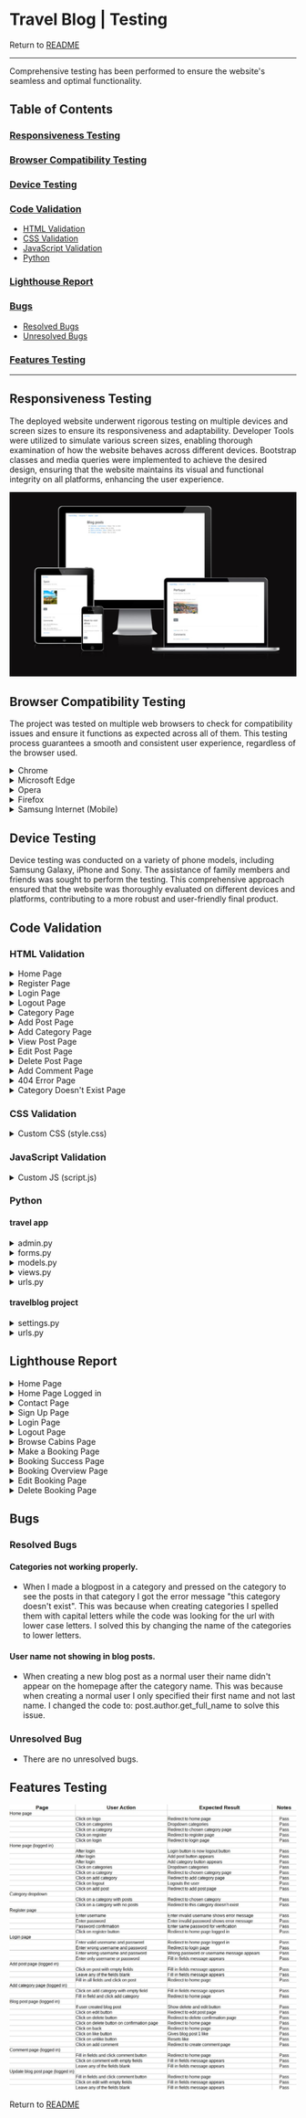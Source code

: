 # Travel Blog | Testing

Return to [README](README.md)
- - -
Comprehensive testing has been performed to ensure the website's seamless and optimal functionality.

## Table of Contents
### [Responsiveness Testing](#responsiveness-testing-1)
### [Browser Compatibility Testing](#browser-compatibility-testing-1)
### [Device Testing](#device-testing-1)
### [Code Validation](#code-validation-1)
* [HTML Validation](#html-validation)
* [CSS Validation](#css-validation)
* [JavaScript Validation](#javascript-validation)
* [Python](#python)
### [Lighthouse Report](#lighthouse-report-1)
### [Bugs](#bugs-1)
* [Resolved Bugs](#resolved-bugs)
* [Unresolved Bugs](#unresolved-bug)
### [Features Testing](#features-testing-1)
---

## Responsiveness Testing

The deployed website underwent rigorous testing on multiple devices and screen sizes to ensure its responsiveness and adaptability. Developer Tools were utilized to simulate various screen sizes, enabling thorough examination of how the website behaves across different devices. Bootstrap classes and media queries were implemented to achieve the desired design, ensuring that the website maintains its visual and functional integrity on all platforms, enhancing the user experience.

![Am I Responsive](accounts/static/images/responsive.jpg)

## Browser Compatibility Testing

The project was tested on multiple web browsers to check for compatibility issues and ensure it functions as expected across all of them. This testing process guarantees a smooth and consistent user experience, regardless of the browser used.

<details>
<summary> Chrome
</summary>

![Chrome](accounts/static/images/chrome.jpg)
</details>

<details>
<summary> Microsoft Edge
</summary>

![Microsoft Edge](accounts/static/images/edge.jpg)
</details>

<details>
<summary> Opera
</summary>

![Opera](accounts/static/images/opera.jpg)
</details>

<details>
<summary> Firefox
</summary>

![Firefox](accounts/static/images/firefox.jpg)
</details>

<details>
<summary> Samsung Internet (Mobile)
</summary>

![Samsung Internet Mobile](accounts/static/images/mobile.jpg)
</details>

## Device Testing

Device testing was conducted on a variety of phone models, including Samsung Galaxy, iPhone and Sony. The assistance of family members and friends was sought to perform the testing. This comprehensive approach ensured that the website was thoroughly evaluated on different devices and platforms, contributing to a more robust and user-friendly final product.

## Code Validation

### HTML Validation

<details>
<summary> Home Page
</summary>

![Home Page]()
</details>

<details>
<summary> Register Page
</summary>

![Register Page]()
</details>

<details>
<summary> Login Page
</summary>

![Login Page]()
</details>

<details>
<summary> Logout Page
</summary>

![Logout Page]()
</details>

<details>
<summary> Category Page
</summary>

![Category Page]()
</details>

<details>
<summary> Add Post Page
</summary>

![Add Post Page]()
</details>

<details>
<summary> Add Category Page
</summary>

![Add Category Page]()
</details>

<details>
<summary> View Post Page
</summary>

![View Post Page]()
</details>

<details>
<summary> Edit Post Page
</summary>

![Edit Post Page]()
</details>

<details>
<summary> Delete Post Page
</summary>

![Delete Post Page]()
</details>

<details>
<summary> Add Comment Page
</summary>

![Add Comment Page]()
</details>

<details>
<summary> 404 Error Page
</summary>

![404 Error Page]()
</details>

<details>
<summary> Category Doesn't Exist Page
</summary>

![Category Doesn't Exist Page]()
</details>

### CSS Validation

<details>
<summary> Custom CSS (style.css)
</summary>

![Custom CSS (style.css)]()
</details>

### JavaScript Validation

<details>
<summary> Custom JS (script.js)
</summary>

![Custom JS (script.js)]()
</details>

### Python

#### travel app

<details>
<summary> admin.py
</summary>

![admin.py](accounts/static/images/travelappadmin.jpg)
</details>

<details>
<summary> forms.py
</summary>

![forms.py](accounts/static/images/travelappforms.jpg)
</details>

<details>
<summary> models.py
</summary>

![models.py](accounts/static/images/travelappmodels.jpg)
</details>

<details>
<summary> views.py
</summary>

![views.py](accounts/static/images/travelappviews.jpg)
</details>

<details>
<summary> urls.py
</summary>

![urls.py](accounts/static/images/travelappurls.jpg)
</details>

#### travelblog project

<details>
<summary> settings.py
</summary>

![settings.py](accounts/static/images/travelblogsettings.jpg)
</details>

<details>
<summary> urls.py
</summary>

![urls.py](accounts/static/images/travelblogurls.jpg)
</details>

## Lighthouse Report

<details>
<summary> Home Page
</summary>

![Home Page](documentation/lighthouse_report/home-lighthouse.PNG)
</details>

<details>
<summary> Home Page Logged in
</summary>

![Home Page Logged in](documentation/lighthouse_report/home-logged-lighthouse.PNG)
</details>

<details>
<summary> Contact Page
</summary>

![Contact Page](documentation/lighthouse_report/contact-lighthouse.PNG)
</details>

<details>
<summary> Sign Up Page
</summary>

![Sign Up Page](documentation/lighthouse_report/sign-up-lighthouse.PNG)
</details>

<details>
<summary> Login Page
</summary>

![Login Page](documentation/lighthouse_report/login-lighthouse.PNG)
</details>

<details>
<summary> Logout Page
</summary>

![Logout Page](documentation/lighthouse_report/logout-lighthouse.PNG)
</details>

<details>
<summary> Browse Cabins Page
</summary>

![Browse Cabins Page](documentation/lighthouse_report/browse-cabins-lighthouse.PNG)
</details>

<details>
<summary> Make a Booking Page
</summary>

![Make a Booking Page](documentation/lighthouse_report/make-a-booking-lighthouse.PNG)
</details>

<details>
<summary> Booking Success Page
</summary>

![Booking Success Page](documentation/lighthouse_report/booking-succesful-lighthouse.PNG)
</details>

<details>
<summary> Booking Overview Page
</summary>

![Booking Overview Page](documentation/lighthouse_report/booking-overview-lighthouse.PNG)
</details>

<details>
<summary> Edit Booking Page
</summary>

![Edit Booking Page](documentation/lighthouse_report/edit-booking-lighthouse.PNG)
</details>

<details>
<summary> Delete Booking Page
</summary>

![Delete Booking Page](documentation/lighthouse_report/delete-booking-lighthouse.PNG)
</details>

## Bugs

### Resolved Bugs

#### Categories not working properly.

* When I made a blogpost in a category and pressed on the category to see the posts in that category I got the error message "this category doesn't exist". This was because when creating categories I spelled them with capital letters while the code was looking for the url with lower case letters. I solved this by changing the name of the categories to lower letters.

#### User name not showing in blog posts.

* When creating a new blog post as a normal user their name didn't appear on the homepage after the category name. This was because when creating a normal user I only specified their first name and not last name. I changed the code to: post.author.get_full_name to solve this issue.

### Unresolved Bug

* There are no unresolved bugs.

## Features Testing

![feature.testing](accounts/static/images/featuretesting.jpg)

Return to [README](README.md)